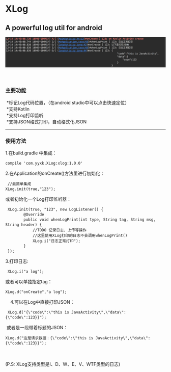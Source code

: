 # XLog
A powerful log util for android
---------------
![image](https://github.com/lx1992lx/XLog/blob/master/proPic.png)
<br><br><br>

### 主要功能<br>
  *标记Log代码位置，（在android studio中可以点击快速定位）<br>
  *支持Kotlin<br>
  *支持Log打印监听<br>
  *支持JSON格式打印，自动格式化JSON<br>
  
  
---------------


### 使用方法<br>
1.在build.gradle 中集成：<br>

    compile 'com.yyxk.XLog:xlog:1.0.0'

2.在Application的onCreate()方法里进行初始化：<br>

     //最简单集成
    XLog.init(true,"123");
     

  或者初始化一个Log打印监听器：<br>
    
     XLog.init(true, "123", new LogListener() {
            @Override
            public void whenLogPrint(int type, String tag, String msg, String header) {
                //TODO 记录日志、上传等操作
                //这里使用XLog打印的日志不会调用whenLogPrint()
                XLog.i("日志正常打印");
            }
     });
     
3.打印日志:<br>


     XLog.i("a log");
     
  或者可以单独指定tag：<br>
    
    XLog.d("onCreate","a log");
     
4.可以在Log中直接打印JSON：<br>
   
   
     XLog.d("{\"code\":\"this is JavaActivity\",\"data\":{\"code\":123}}");
     
  或者是一段带着标题的JSON：<br>
  
  
    XLog.d("这是请求数据：{\"code\":\"this is JavaActivity\",\"data\":{\"code\":123}}");
    
 <br><br>
(P.S: XLog支持类型是I、D、W、E、V、WTF类型的日志)<br>

